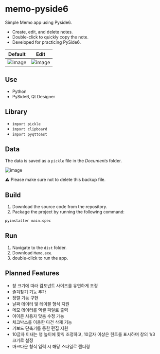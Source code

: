 # memo-pyside6
Simple Memo app using Pyside6.  
- Create, edit, and delete notes.
- Double-click to quickly copy the note.
- Developed for practicing PySide6.

|**Default** | **Edit** |
|---|---|
![image](https://github.com/user-attachments/assets/b0d056a2-502a-4ff8-b2ee-36ea406bf624) | ![image](https://github.com/user-attachments/assets/1cca1b12-ac4d-4205-9cd6-5e1a0e97d941)
   
## Use
- Python
- PySide6, Qt Designer

## Library
- `import pickle`
- `import clipboard`
- `import pyqttoast`

## Data
The data is saved as a `pickle` file in the _Documents_ folder.  

![image](https://github.com/user-attachments/assets/f266ca19-304e-4a31-9f2f-53cff19148a2)

⚠️  Please make sure not to delete this backup file.

## Build
1. Download the source code from the repository.
2. Package the project by running the following command:
```bash
pyinstaller main.spec
```

## Run
1. Navigate to the `dist` folder.
2. Download `Memo.exe`.
3. double-click to run the app.

## Planned Features
- 창 크기에 따라 컴포넌트 사이즈를 유연하게 조정
- 즐겨찾기 기능 추가
- 정렬 기능 구현
- 날짜 데이터 및 테이블 형식 지원
- 메모 데이터를 엑셀 파일로 출력
- 아이콘 사용자 맞춤 수정 가능
- 체크박스를 이용한 다건 삭제 기능
- 키보드 단축키를 통한 편집 지원
- 10글자 이내는 행 높이에 맞춰 조정하고, 10글자 이상은 힌트를 표시하며 창의 1/3 크기로 설정
- 마크다운 형식 입력 시 해당 스타일로 렌더링
